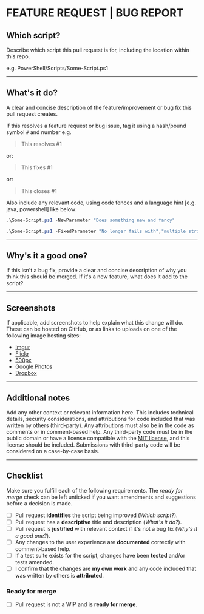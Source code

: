 <!-- Delete as appropriate here, ensuring you keep the # at the start -->
# FEATURE REQUEST | BUG REPORT

<!-- Leave other ## Headings, --- dividers, and - [ ] checkboxes in place; replace each paragraph with requested info. There are 6 sections -->
## Which script?

<!-- 1 Replace below here 1 -->
Describe which script this pull request is for, including the location within this repo.

e.g. PowerShell/Scripts/Some-Script.ps1
<!-- 1 Replace above here 1 -->

---

## What's it do?

<!-- 2 Replace below here 2 -->
A clear and concise description of the feature/improvement or bug fix this pull request creates.

If this resolves a feature request or bug issue, tag it using a hash/pound symbol `#` and number e.g.

> This resolves #1

or:

> This fixes #1

or:

> This closes #1

Also include any relevant code, using code fences and a language hint \[e.g. java, powershell] like below:

```powershell
.\Some-Script.ps1 -NewParameter "Does something new and fancy"
```

```powershell
.\Some-Script.ps1 -FixedParameter "No longer fails with","multiple strings"
```
<!-- 2 Replace above here 2 -->

---

## Why's it a good one?

<!-- 3 Replace below here 3 -->
If this isn't a bug fix, provide a clear and concise description of why you think this should be merged. If it's a new feature, what does it add to the script?
<!-- 3 Replace above here 3 -->

---

## Screenshots

<!-- 4 Replace below here 4 -->
If applicable, add screenshots to help explain what this change will do. These can be hosted on GitHub, or as links to uploads on one of the following image hosting sites:

- [Imgur](https://imgur.com/upload)
- [Flickr](https://flickr.com)
- [500px](https://500px.com)
- [Google Photos](https://photos.google.com/login)
- [Dropbox](https://www.dropbox.com)
<!-- 4 Replace above here 4 -->

---

## Additional notes

<!-- 5 Replace below here 5 -->
Add any other context or relevant information here. This includes technical details, security considerations, and attributions for code included that was written by others (third-party). Any attributions must also be in the code as comments or in comment-based help. Any third-party code must be in the public domain or have a license compatible with the [MIT license](../LICENSE.md "MIT License"), and this license should be included. Submissions with third-party code will be considered on a case-by-case basis.
<!-- 5 Replace above here 5 -->

---

## Checklist

<!-- 6 Leave these here, tick them after creating your pull request 6 -->
Make sure you fulfill each of the following requirements. The *ready for merge* check can be left unticked if you want amendments and suggestions before a decision is made.

- [ ] Pull request **identifies** the script being improved (*Which script?*).
- [ ] Pull request has a **descriptive** title and description (*What's it do?*).
- [ ] Pull request is **justified** with relevant context if it's not a bug fix (*Why's it a good one?*).
- [ ] Any changes to the user experience are **documented** correctly with comment-based help.
- [ ] If a test suite exists for the script, changes have been **tested** and/or tests amended.
- [ ] I confirm that the changes are **my own work** and any code included that was written by others is **attributed**.

### Ready for merge

- [ ] Pull request is not a WIP and is **ready for merge**.
<!-- 6 Leave these here, tick them after creating your pull request 6 -->
